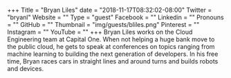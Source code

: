 +++
Title = "Bryan Liles"
date = "2018-11-17T08:32:02-08:00"
Twitter = "bryanl"
Website = ""
Type = "guest"
Facebook = ""
Linkedin = ""
Pronouns = ""
GitHub = ""
Thumbnail = "img/guests/bliles.png"
Pinterest = ""
Instagram = ""
YouTube = ""
+++
Bryan Liles works on the Cloud Engineering team at Capital One. When not helping a huge bank move to the public cloud, he gets to speak at conferences on topics ranging from machine learning to building the next generation of developers. In his free time, Bryan races cars in straight lines and around turns and builds robots and devices.
